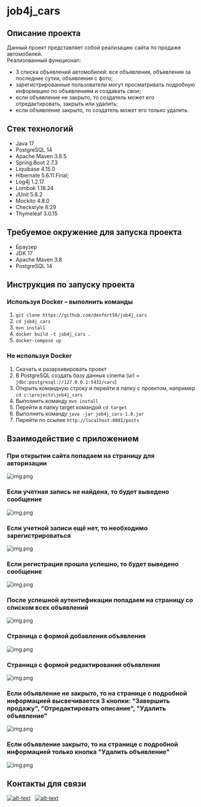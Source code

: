# job4j_cars

## Описание проекта
Данный проект представляет собой реализацию сайта по продаже автомобилей.  
Реализованный функционал:
* 3 списка объявлений автомобилей: все объявления, объявления за последние сутки, объявления с фото;
* зарегистрированные пользователи могут просматривать подробную информацию по объявлениям и создавать свои;
* если объявление не закрыто, то создатель может его отредактировать, закрыть или удалить;
* если объявление закрыто, то создатель может его только удалить.

## Стек технологий
* Java 17
* PostgreSQL 14
* Apache Maven 3.8.5
* Spring Boot 2.7.3
* Liquibase 4.15.0
* Hibernate 5.6.11.Final;
* Log4j 1.2.17
* Lombok 1.18.24
* JUnit 5.8.2
* Mockito 4.8.0
* Checkstyle 8.29
* Thymeleaf 3.0.15

## Требуемое окружение для запуска проекта
* Браузер
* JDK 17
* Apache Maven 3.8
* PostgreSQL 14

## Инструкция по запуску проекта
### Используя Docker – выполнить команды
1)  `git clone https://github.com/denfort50/job4j_cars`
2) `cd job4j_cars`
3) `mvn install`
4) `docker build -t job4j_cars .`
5) `docker-compose up`

### Не используя Docker
1) Скачать и разархивировать проект
2) В PostgreSQL создать базу данных cinema (url = `jdbc:postgresql://127.0.0.1:5432/cars`)
3) Открыть командную строку и перейти в папку с проектом, например `cd c:\projects\job4j_cars`
4) Выполнить команду `mvn install`
5) Перейти в папку target командой `cd target`
6) Выполнить команду `java -jar job4j_cars-1.0.jar`
7) Перейти по ссылке `http://localhost:8081/posts`

## Взаимодействие с приложением

### При открытии сайта попадаем на страницу для авторизации
![img.png](img/loginPage.png)

### Если учетная запись не найдена, то будет выведено сообщение
![img.png](img/incorrectLogin.png)

### Если учетной записи ещё нет, то необходимо зарегистрироваться
![img.png](img/regPage.png)

### Если регистрация прошла успешно, то будет выведено сообщение
![img.png](img/regSuccess.png)

### После успешной аутентификации попадаем на страницу со списком всех объявлений
![img.png](img/allPosts.png)

### Страница с формой добавления объявления
![img.png](img/addPost.png)

### Страница с формой редактирования объявления
![img.png](img/modifyPost.png)

### Если объявление не закрыто, то на странице с подробной информацией высвечивается 3 кнопки: "Завершить продажу", "Отредактировать описание", "Удалить объявление"
![img.png](img/notCompletedPostInfo.png)

### Если объявление закрыто, то на странице с подробной информацией только кнопка "Удалить объявление"
![img.png](img/completedPostInfo.png)

## Контакты для связи
[![alt-text](https://img.shields.io/badge/-telegram-grey?style=flat&logo=telegram&logoColor=white)](https://t.me/kalchenko_denis)&nbsp;&nbsp;
[![alt-text](https://img.shields.io/badge/@%20email-005FED?style=flat&logo=mail&logoColor=white)](mailto:denfort50@yandex.ru)&nbsp;&nbsp;


